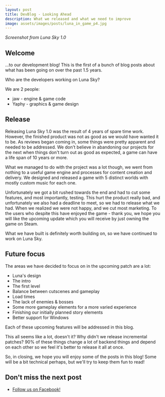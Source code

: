 ```yaml
---
layout: post
title: DevBlog - Looking Ahead
description: What we released and what we need to improve 
image: assets/images/posts/luna_in_game_p4.jpg
---
```

<i>Screenshot from Luna Sky 1.0</i>

<h2>Welcome</h2>
...to our development blog! This is the first of a bunch of blog posts about what has been going on over the past 1.5 years.

Who are the developers working on Luna Sky? 

We are 2 people:
<ul>
    <li>jaw - engine & game code</li>
    <li>Yaphy - graphics & game design</li>
</ul>

<h2>Release</h2>

Releasing Luna Sky 1.0 was the result of 4 years of spare time work. However, the finished product was not as good as we would have wanted it to be.
As reviews began coming in, some things were pretty apparent and needed to be addressed. We don't believe in abandoning our
projects for the next when things don't turn out as good as expected, a game can have a life span of 10 years or more.

What we managed to do with the project was a lot though, we went from nothing to a useful game engine and processes for content
creation and delivery. We designed and released a game with 5 distinct worlds with mostly custom music for each one.
 
Unfortunately we got a bit rushed towards the end and had to cut some features, and most importantly, testing. 
This hurt the product really bad, and unfortunately we also had a deadline to meet, so we had to release what we had. 
When we realized we were not happy, and we cut most marketing. To the users who despite this have enjoyed the game - thank you, we hope
you will like the upcoming update which you will receive by just owning the game on Steam.

What we have built is definitely worth building on, so we have continued to work on Luna Sky.

<h2>Future focus</h2>
The areas we have decided to focus on in the upcoming patch are a lot:
<ul>
    <li>Luna's design</li>
    <li>The intro</li>
    <li>The first level</li>
    <li>Balance between cutscenes and gameplay</li>
    <li>Load times</li>
    <li>The lack of enemies & bosses</li>
    <li>Some more gameplay elements for a more varied experience</li>
    <li>Finishing our initially planned story elements</li>
    <li>Better support for Windows</li>
</ul>

Each of these upcoming features will be addressed in this blog.

This all seems like a lot, doesn't it? Why didn't we release incremental patches? 90% of these things change a lot of backend things
and depend on each other so we feel it's better to release it all at once. 
 
So, in closing, we hope you will enjoy some of the posts in this blog! Some will be a bit technical perhaps, but we'll try to keep them fun to read!

<h2>Don't miss the next post</h2>

<ul class="actions horizontal">
    <li><a href="https://www.facebook.com/LunaSkyGame/" class="button">Follow us on Facebook!</a></li>
</ul>
